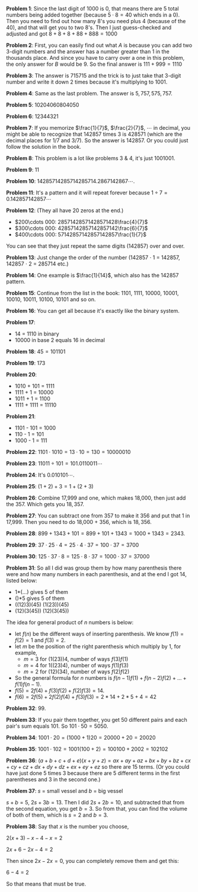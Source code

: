 **Problem 1**:
Since the last digit of $1000$ is $0$, that means there are 5 total numbers being added together (because $5 \cdot 8 = 40$ which ends in a $0$). Then you need to find out how many $8$'s you need plus 4 (because of the 40), and that will get you to two 8's. Then I just guess-checked and adjusted and got $8+8+8+88+888= 1000$

**Problem 2**:
First, you can easily find out what $A$ is because you can add two 3-digit numbers and the answer has a number greater than 1 in the thousands place. And since you have to carry over a one in this problem, the only answer for $B$ would be $9$. So the final answer is $111+999=1110$

**Problem 3**:
The answer is $715715$ and the trick is to just take that 3-digit number and write it down 2 times because it's multiplying to 1001.

**Problem 4**:
Same as the last problem. The answer is $5,757,575,757$.

**Problem 5**:
$10204060804050$

**Problem 6**:
$12344321$

**Problem 7**:
If you memorize $\frac{1}{7}$, $\frac{2}{7}$, $\cdots$ in decimal, you might be able to recognize that 142857 times 3 is 428571 (which are the decimal places for 1/7 and 3/7). So the answer is $142857$. Or you could just follow the solution in the book.

**Problem 8**:
This problem is a lot like problems $3$ & $4$, it's just $1001001$.

**Problem 9**:
11

**Problem 10**:
$14285714285714285714.2867142867\cdots$.

**Problem 11**:
It's a pattern and it will repeat forever because $1 \div 7 = 0.142857142857\cdots$

**Problem 12**: (They all have 20 zeros at the end.)
* $200\cdots 000: 28571428571428571428\frac{4}{7}$
* $300\cdots 000: 42857142857142857142\frac{6}{7}$
* $400\cdots 000: 57142857142857142857\frac{1}{7}$

You can see that they just repeat the same digits (142857) over and over. 

**Problem 13**:
Just change the order of the number (142857 $\cdot$ 1 = 142857, 142857 $\cdot$ 2 = 285714 etc.)

**Problem 14**:
One example is $\frac{1}{14}$, which also has the 142857 pattern.

**Problem 15**:
Continue from the list in the book: 1101, 1111, 10000, 10001, 10010, 10011, 10100, 10101 and so on.

**Problem 16**:
You can get all because it's exactly like the binary system.

**Problem 17**:
* 14 = 1110 in binary
* 10000 in base 2 equals 16 in decimal

**Problem 18**:
$45 = 101101$

**Problem 19**:
$173$

**Problem 20**:
* 1010 + 101 = 1111
* 1111 + 1 = 10000
* 1011 + 1 = 1100
* 1111 + 1111 = 11110

**Problem 21**:
* 1101 - 101 = 1000
* 110 - 1 = 101
* 1000 - 1 = 111

**Problem 22**:
$1101 \cdot 1010 = 13 \cdot 10 = 130 = 10000010$

**Problem 23**:
$11011 \div 101 = 101.0110011\cdots$

**Problem 24**:
It's $0.010101\cdots$.

**Problem 25**:
$(1+2)+3 = 1+ (2+3)$

**Problem 26**:
Combine 17,999 and one, which makes 18,000, then just add the 357. Which gets you $18,357$.

**Problem 27**:
You can subtract one from 357 to make it 356 and put that 1 in 17,999. Then you need to do 18,000 + 356, which is $18,356$. 

**Problem 28**:
$899+1343+101 = 899+101+1343 = 1000+1343 = 2343$.

**Problem 29**:
$37\cdot 25\cdot 4 = 25\cdot 4\cdot 37 = 100\cdot 37 = 3700$

**Problem 30**:
$125\cdot 37\cdot 8 = 125\cdot 8\cdot 37 = 1000\cdot 37 = 37000$

**Problem 31**:
So all I did was group them by how many parenthesis there were and how many numbers in each parenthesis, and at the end I got 14, listed below:
* 1*(...) gives 5 of them
* ()*5 gives 5 of them
* ((12)3)(45) (1(23))(45)
* (12)(3(45)) (12)(3(45))

The idea for general product of $n$ numbers is below:
* let $f(n)$ be the different ways of inserting parenthesis. We know $f(1)=f(2)=1$ and $f(3)=2$.
* let $m$ be the position of the right parenthesis which multiply by $1$, for example, 
    * $m=3$ for $(1(23))4$, number of ways $f(3)f(1)$
    * $m=4$ for $1((23)4)$, number of ways $f(1)f(3)$
    * $m=2$ for $(12)(34)$, number of ways $f(2)f(2)$
* So the general formula for $n$ numbers is $f(n-1)f(1)+f(n-2)f(2)+...+f(1)f(n-1)$.
* $f(5)=2f(4)+f(3)f(2)+f(2)f(3)=14$.
* $f(6)=2f(5)+2f(2)f(4)+f(3)f(3)=2*14+2*5+4=42$

**Problem 32**:
$99$.

**Problem 33**:
If you pair them together, you get 50 different pairs and each pair's sum equals 101. So $101\cdot 50 = 5050$.

**Problem 34**:
$1001\cdot 20 = (1000 + 1)20 = 20000 + 20 = 20020$

**Problem 35**:
$1001\cdot 102 = 1001(100 + 2) = 100100 + 2002 = 102102$

**Problem 36**:
$(a+b+c+d+e)(x+y+z) = ax+ay+az+bx+by+bz+cx+cy+cz+dx+dy+dz+ex+ey+ez$ so there are $15$ terms. (Or you could have just done 5 times 3 because there are 5 different terms in the first parentheses and 3 in the second one.)

**Problem 37**: $s$ = small vessel and $b$ = big vessel

$s + b = 5$, $2s + 3b = 13$. Then I did $2s + 2b = 10$, and subtracted that from the second equation, you get $b=3$. So from that, you can find the volume of both of them, which is $s=2$ and $b=3$.

**Problem 38**:
Say that $x$ is the number you choose,

$2(x+3) - x - 4 - x = 2$

$2x+6-2x-4=2$

Then since $2x - 2x = 0$, you can completely remove them and get this:

$6-4=2$

So that means that must be true.